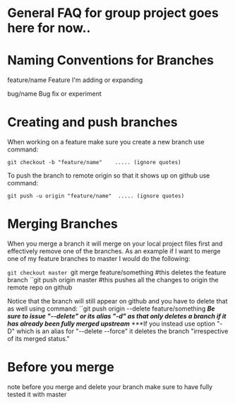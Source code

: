 # General FAQ for group project goes here for now..

# Naming Conventions for Branches
feature/name      Feature I'm adding or expanding

bug/name          Bug fix or experiment


# Creating and push branches

When working on a feature make sure you create a new branch use command:

``git checkout -b "feature/name"    ..... (ignore quotes)``

To push the branch to remote origin so that it shows up on github use command:

``git push -u origin "feature/name"  ..... (ignore quotes)``

# Merging Branches
When you merge a branch it will merge on your local project files first and effectively remove one of the branches.
As an example if I want to merge one of my feature branches to master I would do the following:

``git checkout master
``git merge feature/something    #this deletes the feature branch
``git push origin master      #this pushes all the changes to origin the remote repo on github

Notice that the branch will still appear on github and you have to delete that as well using command:
``git push origin --delete feature/something
***Be sure to issue "--delete" or its alias "-d" as that only deletes a branch if it has already been fully merged upstream***
***If you instead use option "-D" which is an alias for "--delete --force" it deletes the branch "irrespective of its merged status." 

# Before you merge
note before you merge and delete your branch make sure to have fully tested it with master
